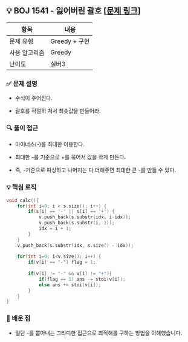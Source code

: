 ## 💡 BOJ 1541 - 잃어버린 괄호 [[문제 링크](https://www.acmicpc.net/problem/1541)]

| 항목 | 내용 |
|------|------|
| 문제 유형 | Greedy + 구현 |
| 사용 알고리즘 | Greedy |
| 난이도 | 실버3 |

### ✅ 문제 설명
- 수식이 주어진다.

- 괄호를 적절히 쳐서 최솟값을 만들어라.

### 🔍 풀이 접근
- 마이너스(-)를 최대한 이용한다.

- 최대한 -를 기준으로 +를 묶어서 값을 작게 만든다.

- 즉, -기준으로 파싱하고 나머지는 다 더해주면 최대한 큰 -를 만들 수 있다.

### 💡 핵심 로직
```cpp
void calc(){
    for(int i=0; i < s.size(); i++) {
        if(s[i] == '-' || s[i] == '+') {
            v.push_back(s.substr(idx, i-idx));
            v.push_back(s.substr(i, 1));
            idx = i + 1;
        }
    }
    v.push_back(s.substr(idx, s.size() - idx));
    
    for(int i=0; i<v.size(); i++) {
        if(v[i] == "-") flag = 1;
        
        if(v[i] != "-" && v[i] != "+"){
            if(flag == 1) ans -= stoi(v[i]);
            else ans += stoi(v[i]);
        }
    }
}

```

### 📌 배운 점
- 일단 -를 뽑아내는 그리디한 접근으로 최적해를 구하는 방법을 이해했습니다.
